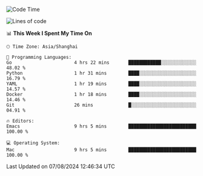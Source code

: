 <!--START_SECTION:waka-->
![Code Time](http://img.shields.io/badge/Code%20Time-2%2C118%20hrs%2012%20mins-blue)

![Lines of code](https://img.shields.io/badge/From%20Hello%20World%20I%27ve%20Written-308.0%20thousand%20lines%20of%20code-blue)

📊 **This Week I Spent My Time On** 

```text
🕑︎ Time Zone: Asia/Shanghai

💬 Programming Languages: 
Go                       4 hrs 22 mins       ████████████░░░░░░░░░░░░░   48.02 % 
Python                   1 hr 31 mins        ████░░░░░░░░░░░░░░░░░░░░░   16.79 % 
YAML                     1 hr 19 mins        ████░░░░░░░░░░░░░░░░░░░░░   14.57 % 
Docker                   1 hr 18 mins        ████░░░░░░░░░░░░░░░░░░░░░   14.46 % 
Git                      26 mins             █░░░░░░░░░░░░░░░░░░░░░░░░   04.91 % 

🔥 Editors: 
Emacs                    9 hrs 5 mins        █████████████████████████   100.00 % 

💻 Operating System: 
Mac                      9 hrs 5 mins        █████████████████████████   100.00 % 
```


 Last Updated on 07/08/2024 12:46:34 UTC
<!--END_SECTION:waka-->
